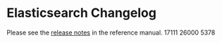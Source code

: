 # Elasticsearch Changelog

Please see the [release notes](https://www.elastic.co/guide/en/elasticsearch/reference/current/es-release-notes.html) in the reference manual.
17111
26000
5378
